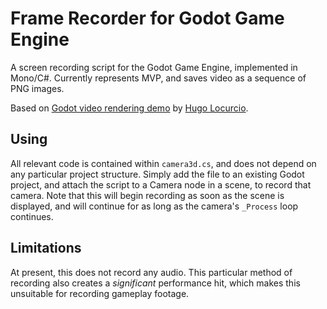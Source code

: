 # Frame Recorder for Godot Game Engine

A screen recording script for the Godot Game Engine, implemented in Mono/C#. Currently represents MVP, and saves video as a sequence of PNG images.

Based on [Godot video rendering demo](https://github.com/Calinou/godot-video-rendering-demo) by [Hugo Locurcio](https://hugo.pro/).

## Using

All relevant code is contained within `camera3d.cs`, and does not depend on any particular project structure. Simply add the file to an existing Godot project, and attach the script to a Camera node in a scene, to record that camera. Note that this will begin recording as soon as the scene is displayed, and will continue for as long as the camera's `_Process` loop continues.

## Limitations

At present, this does not record any audio. This particular method of recording also creates a *significant* performance hit, which makes this unsuitable for recording gameplay footage.
